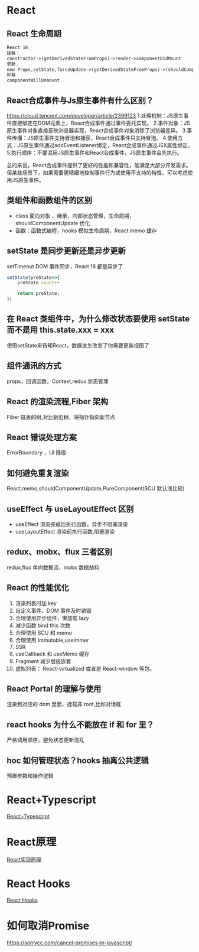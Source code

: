 # React

## React 生命周期

```txt
React 16
挂载：
constructor->(getDerivedStateFromProps)->render->componentDidMount
更新：
new Props,setState,forceUpdate->(getDerivedStateFromProps)->(shouldComponentUpdate)->render->(getSnapshotBeforeUpdate)->componentDidUpdate
卸载
componentWillUnmount
```

## React合成事件与Js原生事件有什么区别？

<https://cloud.tencent.com/developer/article/2399123>
1.处理机制：JS原生事件直接绑定在DOM元素上，React合成事件通过事件委托实现。
2.事件对象：JS原生事件对象直接反映浏览器实现，React合成事件对象消除了浏览器差异。
3.事件传播：JS原生事件支持冒泡和捕获，React合成事件只支持冒泡。
4.使用方式：JS原生事件通过addEventListener绑定，React合成事件通过JSX属性绑定。
5.执行顺序：不要混用JS原生事件和React合成事件，JS原生事件会先执行。

总的来说，React合成事件提供了更好的性能和兼容性，能满足大部分开发需求。但某些场景下，如果需要更精细地控制事件行为或使用不支持的特性，可以考虑使用JS原生事件。

## 类组件和函数组件的区别

- class 面向对象 ，继承，内部状态管理，生命周期，shouldComponentUpdate 优化
- 函数：函数式编程，hooks 模拟生命周期，React.memo 缓存

## setState 是同步更新还是异步更新

setTimeout DOM 事件同步，React 18 都是异步了

```js
setState(preState=>{
    preState.count++

    return preState;
})
```

## 在 React 类组件中，为什么修改状态要使用 setState 而不是用 this.state.xxx = xxx

使用setState来告知React，数据发生改变了你需要更新视图了

## 组件通讯的方式

props，回调函数，Context,redux 状态管理

## React 的渲染流程,Fiber 架构

Fiber 链表的树,对比新旧树，将指针指向新节点

## React 错误处理方案

ErrorBoundary ，UI 降级

## 如何避免重复渲染

React.memo,shouldComponentUpdate,PureComponent(SCU 默认浅比较)

## useEffect 与 useLayoutEffect 区别

- useEffect 渲染完成后执行函数，异步不阻塞渲染
- useLayoutEffect 渲染前执行函数,阻塞渲染

## redux、mobx、flux 三者区别

redux,flux 单向数据流，mobx 数据劫持

## React 的性能优化

1. 渲染列表时加 key
2. 自定义事件、DOM 事件及时销毁
3. 合理使用异步组件，懒加载 lazy
4. 减少函数 bind this 次数
5. 合理使用 SCU 和 memo
6. 合理使用 Immutable,useImmer
7. SSR
8. useCallback 和 useMemo 缓存
9. Fragment 减少层级嵌套
10. 虚拟列表： React-virtualized 或者是 React-window 等包。

## React Portal 的理解与使用

渲染到对应的 dom 里面，挂载非 root,比如对话框

## react hooks 为什么不能放在 if 和 for 里？

严格调用顺序，避免状态更新混乱

## hoc 如何管理状态？hooks 抽离公共逻辑

预置参数和操作逻辑

# React+Typescript

[React+Typescript](#/note/react-typescript.md)

# React原理

[React实现原理](#/books/react-tech.md)

# React Hooks

[React Hooks](#/books/react-hook.md)

# 如何取消Promise

<https://sorrycc.com/cancel-promises-in-javascript/>
